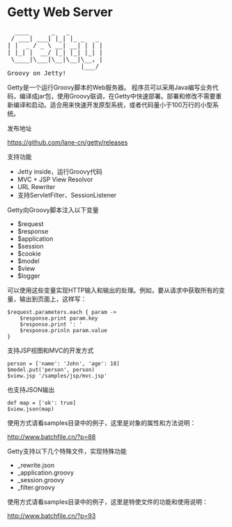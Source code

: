 Getty Web Server
=====
<pre>
  ____      _   _
 / ___| ___| |_| |_ _   _
| |  _ / _ \ __| __| | | |
| |_| |  __/ |_| |_| |_| |
 \____|\___|\__|\__|\__, |
                    |___/
Groovy on Jetty!
</pre>

Getty是一个运行Groovy脚本的Web服务器。
程序员可以采用Java编写业务代码，编译成jar包，使用Groovy联调，在Getty中快速部署。部署和修改不需要重新编译和启动。适合用来快速开发原型系统，或者代码量小于100万行的小型系统。

发布地址

https://github.com/lane-cn/getty/releases

支持功能

- Jetty inside，运行Groovy代码
- MVC + JSP View Resolvor
- URL Rewriter
- 支持ServletFilter、SessionListener

Getty向Groovy脚本注入以下变量

- $request
- $response
- $application
- $session
- $cookie
- $model
- $view
- $logger

可以使用这些变量实现HTTP输入和输出的处理。例如，要从请求中获取所有的变量，输出到页面上，这样写：
```
$request.parameters.each { param ->
    $response.print param.key
    $response.print ': '
    $response.prinln param.value
}
```

支持JSP视图和MVC的开发方式

```
person = ['name': 'John', 'age': 18]
$model.put('person', person)
$view.jsp '/samples/jsp/mvc.jsp'
```

也支持JSON输出

```
def map = ['ok': true]
$view.json(map)
```

使用方式请看samples目录中的例子，这里是对象的属性和方法说明：

http://www.batchfile.cn/?p=88

Getty支持以下几个特殊文件，实现特殊功能

- _rewrite.json
- _application.groovy
- _session.groovy
- _filter.groovy

使用方式请看samples目录中的例子，这里是特使文件的功能和使用说明：

http://www.batchfile.cn/?p=93

